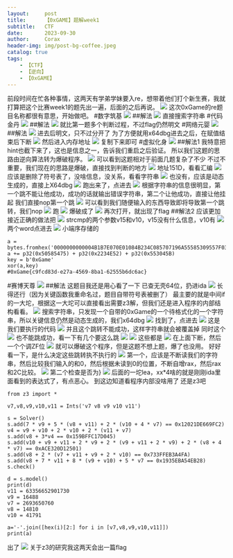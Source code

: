 ```yaml
---
layout:     post
title:      【0xGAME】题解week1
subtitle:   CTF
date:       2023-09-30
author:     Corax
header-img: img/post-bg-coffee.jpeg
catalog: true
tags:
    - 【CTF】
    - 【逆向】
    - 【0xGAME】
---
```


前段时间在忙各种事情，这两天有学弟学妹要入re，想带着他们打个新生赛，我就打算把这个比赛week1的题先出一遍，后面的之后再说。
![](https://typora-1321221957.cos.ap-shanghai.myqcloud.com/image1/202311020145951.png)
这次0xGame的re题目名称都很有意思，开始做吧。
#数字筑基
![](https://typora-1321221957.cos.ap-shanghai.myqcloud.com/image1/202311020145952.png)
##解法
![](https://typora-1321221957.cos.ap-shanghai.myqcloud.com/image1/202311020145954.png)
直接搜索字符串
#代码金丹
![](https://typora-1321221957.cos.ap-shanghai.myqcloud.com/image1/202311020145955.png)
##解法
![](https://typora-1321221957.cos.ap-shanghai.myqcloud.com/image1/202311020145956.png)
就比第一题多个判断过程，不过flag仍然明文
#网络元婴
![](https://typora-1321221957.cos.ap-shanghai.myqcloud.com/image1/202311020145957.png)
##解法
![](https://typora-1321221957.cos.ap-shanghai.myqcloud.com/image1/202311020145958.png)
进去后明文，只不过分开了
为了方便就用x64dbg进去之后，在赋值结束后下断
![](https://typora-1321221957.cos.ap-shanghai.myqcloud.com/image1/202311020145959.png)
然后进入内存地址
![](https://typora-1321221957.cos.ap-shanghai.myqcloud.com/image1/202311020145960.png)
复制下来即可
#虚拟化身
![](https://typora-1321221957.cos.ap-shanghai.myqcloud.com/image1/202311020145961.png)
##解法1
我特意把hint也截下来了，这也是信息之一，告诉我们重启之后验证。
所以我们这题的思路由逆向算法转为爆破程序。
![](https://typora-1321221957.cos.ap-shanghai.myqcloud.com/image1/202311020145962.png)
可以看到这题相对于前面几题复杂了不少
不过不重要，我们现在的思路是爆破，直接找到判断的地方
![](https://typora-1321221957.cos.ap-shanghai.myqcloud.com/image1/202311020145963.png)
地址151D，看看汇编
![](https://typora-1321221957.cos.ap-shanghai.myqcloud.com/image1/202311020145964.png)
应该是删除了符号表了，没啥信息，没关系，看看字符串
![](https://typora-1321221957.cos.ap-shanghai.myqcloud.com/image1/202311020145965.png)
也没有，应该是动态生成的，直接上X64dbg
![](https://typora-1321221957.cos.ap-shanghai.myqcloud.com/image1/202311020145966.png)
跑出来了，点进去
![](https://typora-1321221957.cos.ap-shanghai.myqcloud.com/image1/202311020145967.png)
根据字符串的信息很明显，第一个跳不能让他成功，成功的话就输出错误字符串，第二个让他成功，直接让他挂起
我们直接nop第一个跳
![](https://typora-1321221957.cos.ap-shanghai.myqcloud.com/image1/202311020145968.png)
可以看到我们随便输入的东西导致即将导致第一个跳转，我们nop
![](https://typora-1321221957.cos.ap-shanghai.myqcloud.com/image1/202311020145969.png)
跑
![](https://typora-1321221957.cos.ap-shanghai.myqcloud.com/image1/202311020145970.png)
爆破成了
![](https://typora-1321221957.cos.ap-shanghai.myqcloud.com/image1/202311020145971.png)
再次打开，就出现了flag
##解法2
应该更加接近正确的做法把
![](https://typora-1321221957.cos.ap-shanghai.myqcloud.com/image1/202311020145972.png)
strcmp的两个参数v15和v10，v15没有什么信息，v10有
![](https://typora-1321221957.cos.ap-shanghai.myqcloud.com/image1/202311020145973.png)
两个word点进去
![](https://typora-1321221957.cos.ap-shanghai.myqcloud.com/image1/202311020145974.png)
小端序存储的

```
a = bytes.fromhex('0000000000004B1B7E070E01084B234C085707196A55585309557F030C541D4E')
a += p32(0x50585475) + p32(0x2234E52) + p32(0x553045B)
key = b'0xGame'
xor(a,key)
#0xGame{c9fcd83d-e27a-4569-8ba1-62555b6dc6ac}
```
#赛博天尊
![](https://typora-1321221957.cos.ap-shanghai.myqcloud.com/image1/202311020145975.png)
##解法
这题目我还是用心看了一下
已查无壳64位，扔进ida
![](https://typora-1321221957.cos.ap-shanghai.myqcloud.com/image1/202311020145976.png)
长得还行（因为关键函数我重命名过，题目自带符号表被删了）
最主要的就是中间if的一大坨，根据这一大坨可以直接看出需要z3解，但我们还是进入程序的内部结构看看。
![](https://typora-1321221957.cos.ap-shanghai.myqcloud.com/image1/202311020145977.png)
搜索字符串，只发现一个自带的0xGame的一个待格式化的一个字符串，所以关键信息仍然是动态生成的，我们x64dbg
![](https://typora-1321221957.cos.ap-shanghai.myqcloud.com/image1/202311020145978.png)
找到了，点进去
![](https://typora-1321221957.cos.ap-shanghai.myqcloud.com/image1/202311020145979.png)
这是我们要执行的代码
![](https://typora-1321221957.cos.ap-shanghai.myqcloud.com/image1/202311020145980.png)
并且这个跳转不能成功，这样字符串就会被覆盖掉
同时这个![](https://typora-1321221957.cos.ap-shanghai.myqcloud.com/image1/202311020145981.png)
也不能跳成功，看一下有几个要这么跳
![](https://typora-1321221957.cos.ap-shanghai.myqcloud.com/image1/202311020145982.png)
![](https://typora-1321221957.cos.ap-shanghai.myqcloud.com/image1/202311020145983.png)
这些都是
![](https://typora-1321221957.cos.ap-shanghai.myqcloud.com/image1/202311020145984.png)
在上面下断，然后一个个调ZF位
![](https://typora-1321221957.cos.ap-shanghai.myqcloud.com/image1/202311020145985.png)
就可以爆破这个程序，但是这题不想上题，爆了也没用。
好好看一下，是什么决定这些跳转执不执行的
![](https://typora-1321221957.cos.ap-shanghai.myqcloud.com/image1/202311020145986.png)
第一个，应该是不断读我们的字符串，然后比较我们输入的和0，然后根据未读到0的位置，不断自增rax，然后rax和2C比较。
![](https://typora-1321221957.cos.ap-shanghai.myqcloud.com/image1/202311020145987.png)
第二个检查是否为}
![](https://typora-1321221957.cos.ap-shanghai.myqcloud.com/image1/202311020145988.png)
后面的一坨lea，xx*4啥的就是刚刚ida里面看到的表达式了，有点恶心。
到这边知道看程序内部没啥用了
还是z3吧
```
from z3 import *
 
v7,v8,v9,v10,v11 = Ints('v7 v8 v9 v10 v11')
 
s = Solver()
s.add(7 * v9 + 5 * (v8 + v11) + 2 * (v10 + 4 * v7) == 0x12021DE669FC2)
v4 = v9 + v10 + 2 * v10 + 2 * (v11 + v7)
s.add(v8 + 3*v4 == 0x159BFFC17D045)
s.add(v10 + v9 + v11 + 2 * v9 + 2 * (v9 + v11 + 2 * v9) + 2 * (v8 + 4 * v7) == 0xACE320D12501)
s.add(v8 + 2 * (v7 + v11 + v9 + 2 * v10) == 0x733FFEB3A4FA)
s.add(v8 + 7 * v11 + 8 * (v9 + v10) + 5 * v7 == 0x1935EBA54EB28)
s.check()
 
d = s.model()
print(d)
v11 = 63356652901730
v9 = 16488
v7 = 2693650760
v8 = 14810
v10 = 41791
 
a='-'.join([hex(i)[2:] for i in [v7,v8,v9,v10,v11]])
print(a)
```
出了
![](https://typora-1321221957.cos.ap-shanghai.myqcloud.com/image1/202311020145989.png)
关于z3的研究我这两天会出一篇flag